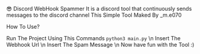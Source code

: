 😎 Discord WebHook Spammer
It is a discord tool that continuously sends messages to the discord channel
This Simple Tool Maked By _m.e070

How To Use?

 Run The Project Using This Commands `python3 main.py` \n
 Insert The Webhook Url \n
 Insert The Spam Message \n
 Now have fun with the Tool :)
